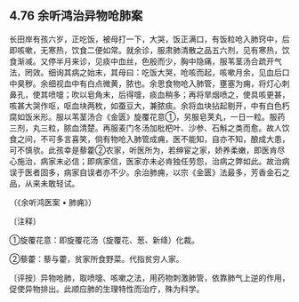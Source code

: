 ## 4.76 余听鸿治异物呛肺案

长田岸有孩六岁，正吃饭，被母打一下，大哭，饭正满口，有饭粒呛入肺窍中，后即咳嗽，无寒热，饮食二便如常。就余诊，服肃肺清散之品五六剂，见有寒热，饮食渐减。又停半月来诊，见痰中血丝，色殷而少，胸中隐痛，服苇茎汤合疏开气法，罔效。细询其病之始末，其母曰：吃饭大哭，呛咳而起，咳嗽月余，见血后口中臭秽。余细视血中有白点微黄，脓也。余思食物呛入肺管，壅塞为痈，将灯心刺鼻孔，使其喷嚏；吹以皂角末，后得嚏，痰血稍多；再将旱烟喷之，使具咳更甚，咳甚大哭作呕，呕血块两枚，如蚕豆大，兼脓痰。余将血块拈起剔开，中有白色朽腐如饭米形。服以苇茎汤合《金匮》旋覆花意①，另服皂荚丸，一日一粒。服药三剂，丸三粒，脓血清楚。再服麦门冬汤加枇杷叶、沙参、石斛之类而愈。故人饮食之间，不可多言喜笑，倘有物呛入肺管成痈，医不能知，自亦不知，酿成大患，可不慎欤。此孩幸是藜藿②农家，听医所为，若绅宦之家，娇养柔嫩，即医肯尽心施治，病家未必信；即病家信，医家亦未必肯独任劳怨，治病之弊如此。故治病误于医者固多，病家自误者亦不少。余治肺痈，以宗《金匮》法最多，芳香金石之品，从来未敢轻试。

（《余听鸿医案 • 肺痈》）

〔注释〕

①旋覆花意：即旋覆花汤（旋覆花、葱、新绛）化裁。

②藜藿：藜与藿，贫家所食野菜。代指贫穷人家。

〔评按〕异物呛肺，取喷嚏、咳嗽之法，用药物刺激肺管，依靠肺气上逆的作用，促使异物排出。此顺应肺的生理特性而治疗，殊为科学。
